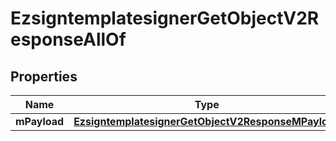 

# EzsigntemplatesignerGetObjectV2ResponseAllOf


## Properties

| Name | Type | Description | Notes |
|------------ | ------------- | ------------- | -------------|
|**mPayload** | [**EzsigntemplatesignerGetObjectV2ResponseMPayload**](EzsigntemplatesignerGetObjectV2ResponseMPayload.md) |  |  |



